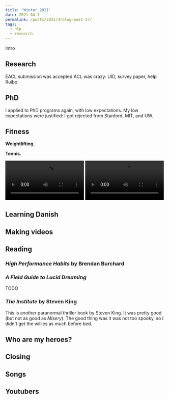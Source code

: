 ```yaml
---
title: 'Winter 2021'
date: 2021-04-1
permalink: /posts/2021/4/blog-post-17/
tags:
  - nlp
  - research
---
```


Intro

Research
------
EACL submission was accepted
ACL was crazy: UID, survey paper, help Ruibo


PhD
------
I applied to PhD programs again, with low expectations. My low expectations were justified: I got rejected from Stanford, MIT, and UW. 


Fitness
------

**Weightlifting.** 


**Tennis.** 


<video src="/images/IMG_7887.mp4" width="49%" autoplay loop></video>
<video src="/images/IMG_7890.mp4" width="49%" autoplay loop></video>

Learning Danish
------



Making videos
------


Reading
------

### *High Performance Habits* by Brendan Burchard

### *A Field Guide to Lucid Dreaming*
TODO

### *The Institute* by Steven King
This is another paranormal thriller book by Steven King. It was pretty good (but not as good as *Misery*). The good thing was it was not too spooky, so I didn't get the willies as much before bed. 


Who are my heroes?
------


Closing
------



Songs
------



Youtubers
------


